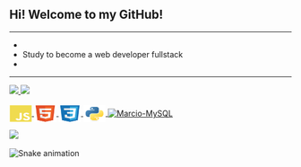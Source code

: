 ## Hi! Welcome to my GitHub!

<hr>

 - 
 - Study to become a web developer fullstack
 - 

 <hr>

 <div>

  <a href="https://github.com/MarcioAllves">
  <img height="140em" src="https://github-readme-stats.vercel.app/api?username=MarcioAllves&show_icons=true&theme=dracula&include_all_commits=true&count_private=true"/>
  <img height="140em" src="https://github-readme-stats.vercel.app/api/top-langs/?username=MarcioAllves&layout=compact&langs_count=7&theme=dracula"/>
</div>

<div style="display: inline_block"><br>
  <img align="center" alt="Marcio-Js" height="30" width="40" src="https://raw.githubusercontent.com/devicons/devicon/master/icons/javascript/javascript-plain.svg">
  <img align="center" alt="Marcio-HTML" height="30" width="40" src="https://raw.githubusercontent.com/devicons/devicon/master/icons/html5/html5-original.svg">
  <img align="center" alt="Marcio-CSS" height="30" width="40" src="https://raw.githubusercontent.com/devicons/devicon/master/icons/css3/css3-original.svg">
  <img align="center" alt="Marcio-Python" height="30" width="40" src="https://raw.githubusercontent.com/devicons/devicon/master/icons/python/python-original.svg">
  <img align="center" alt="Marcio-MySQL" height="60" width="80" src="https://waresoft.com.br/wp-content/uploads/2021/04/MySQL_Logo_600x600.png">


</div>



<P>


</p>


   <div> 
  <a href="https://www.linkedin.com/feed/"target="_blank"><img src="https://img.shields.io/badge/-LinkedIn-%230077B5?style=for-the-badge&logo=linkedin&logoColor=white" target="_blank"></a>

![Snake animation](https://github.com/MarcioAllves/MarcioAllves/blob/output/github-contribution-grid-snake.svg)

</div>
